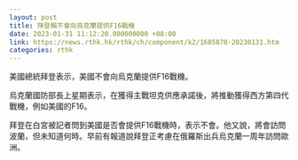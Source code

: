 ```yaml
---
layout: post
title: 拜登稱不會向烏克蘭提供F16戰機
date: 2023-01-31 11:12:20.000000000 +08:00
link: https://news.rthk.hk/rthk/ch/component/k2/1685870-20230131.htm
categories: rthk
---
```


美國總統拜登表示，美國不會向烏克蘭提供F16戰機。 

烏克蘭國防部長上星期表示，在獲得主戰坦克供應承諾後，將推動獲得西方第四代戰機，例如美國的F16。

拜登在白宮被記者問到美國是否會提供F16戰機時，表示不會。他又說，將會訪問波蘭，但未知道何時。早前有報道說拜登正考慮在俄羅斯出兵烏克蘭一周年訪問歐洲。
